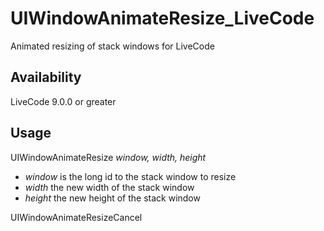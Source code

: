 # UIWindowAnimateResize_LiveCode
 Animated resizing of stack windows for LiveCode

## Availability
 LiveCode 9.0.0 or greater

## Usage
 UIWindowAnimateResize _window, width, height_  
 * _window_ is the long id to the stack window to resize  
 * _width_ the new width of the stack window  
 * _height_ the new height of the stack window  
   
 UIWindowAnimateResizeCancel
